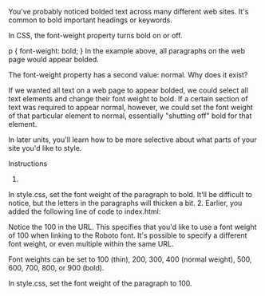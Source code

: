 You've probably noticed bolded text across many different web sites. It's common to bold important headings or keywords.

In CSS, the font-weight property turns bold on or off.

p {
  font-weight: bold;
}
In the example above, all paragraphs on the web page would appear bolded.

The font-weight property has a second value: normal. Why does it exist?

If we wanted all text on a web page to appear bolded, we could select all text elements and change their font weight to bold. If a certain section of text was required to appear normal, however, we could set the font weight of that particular element to normal, essentially "shutting off" bold for that element.

In later units, you'll learn how to be more selective about what parts of your site you'd like to style.

Instructions

1.
In style.css, set the font weight of the paragraph to bold. It'll be difficult to notice, but the letters in the paragraphs will thicken a bit.
2.
Earlier, you added the following line of code to index.html:

<link href="https://fonts.googleapis.com/css?family=Roboto:100" rel="stylesheet">
Notice the 100 in the URL. This specifies that you'd like to use a font weight of 100 when linking to the Roboto font. It's possible to specify a different font weight, or even multiple within the same URL.

Font weights can be set to 100 (thin), 200, 300, 400 (normal weight), 500, 600, 700, 800, or 900 (bold).

In style.css, set the font weight of the paragraph to 100.

